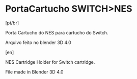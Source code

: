 # PortaCartucho SWITCH>NES

[pt/br]

 Porta Cartucho do NES para cartucho do Switch.

 Arquivo feito no blender 3D 4.0

[en]
 
 NES Cartridge Holder for Switch cartridge.

 File made in Blender 3D 4.0 